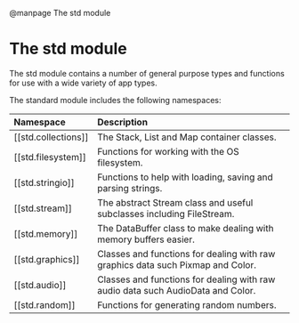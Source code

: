 
@manpage The std module

# The std module

The std module contains a number of general purpose types and functions for use with a wide variety of app types.

The standard module includes the following namespaces:

| Namespace				| Description
|:----------------------|:-----------
| [[std.collections]]	| The Stack, List and Map container classes.
| [[std.filesystem]]	| Functions for working with the OS filesystem.
| [[std.stringio]]		| Functions to help with loading, saving and parsing strings.
| [[std.stream]]		| The abstract Stream class and useful subclasses including FileStream.
| [[std.memory]]		| The DataBuffer class to make dealing with memory buffers easier.
| [[std.graphics]]		| Classes and functions for dealing with raw graphics data such Pixmap and Color.
| [[std.audio]]			| Classes and functions for dealing with raw audio data such AudioData and Color.
| [[std.random]]		| Functions for generating random numbers.
